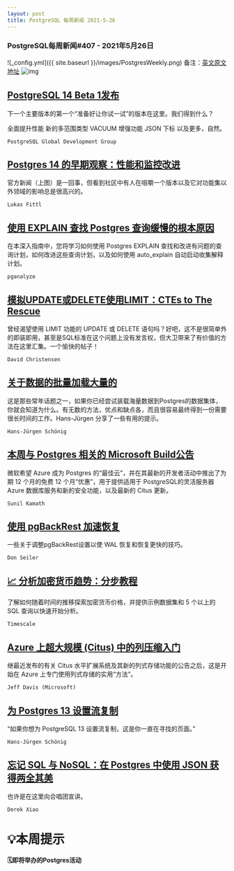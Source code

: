 ```yaml
---
layout: post
title: PostgreSQL 每周新闻 2021-5-26
---
```

### PostgreSQL每周新闻#407 - 2021年5月26日
![_config.yml]({{ site.baseurl }}/images/PostgresWeekly.png)
备注：[英文原文地址](https://postgresweekly.com/issues/407)
![img](https://res.cloudinary.com/cpress/image/upload/w_1280,e_sharpen:60/rhy2ssunlcyqusgegazw.jpg)
## [PostgreSQL 14 Beta 1发布](https://postgresweekly.com/link/108653/web)
下一个主要版本的第一个“准备好让你试一试”的版本在这里。我们得到什么？

全面提升性能
新的多范围类型
VACUUM 增强功能
JSON 下标
以及更多，自然。


`PostgreSQL Global Development Group `
## [Postgres 14 的早期观察：性能和监控改进](https://postgresweekly.com/link/108657/web)
官方新闻（上图）是一回事，但看到社区中有人在咀嚼一个版本以及它对功能集以外领域的影响总是很高兴的。


`Lukas Fittl `
## [使用 EXPLAIN 查找 Postgres 查询缓慢的根本原因](https://postgresweekly.com/link/108658/web)
在本深入指南中，您将学习如何使用 Postgres EXPLAIN 查找和改进有问题的查询计划，如何改进这些查询计划，以及如何使用 auto_explain 自动启动收集解释计划。


`pganalyze `
## [模拟UPDATE或DELETE使用LIMIT：CTEs to The Rescue](https://postgresweekly.com/link/108660/web)
曾经渴望使用 LIMIT 功能的 UPDATE 或 DELETE 语句吗？好吧，这不是很简单外的即装即用，甚至是SQL标准在这个问题上没有发言权，但大卫带来了有价值的方法在这里汇集。一个愉快的帖子！


`David Christensen `
## [关于数据的批量加载大量的](https://postgresweekly.com/link/108662/web)
这是那些常年话题之一，如果你已经尝试装载海量数据到Postgres的数据集体，你就会知道为什么。有无数的方法，优点和缺点各，而且很容易最终得到一份需要很长时间的工作。Hans-Jürgen 分享了一些有用的提示。


`Hans-Jürgen Schönig `
## [本周与 Postgres 相关的 Microsoft Build公告](https://postgresweekly.com/link/108664/web)
微软希望 Azure 成为 Postgres 的“最佳云”，并在其最新的开发者活动中推出了为期 12 个月的免费 12 个月“优惠”，用于提供适用于 PostgreSQL的灵活服务器Azure 数据库服务和新的安全功能，以及最新的 Citus 更新。


`Sunil Kamath `
## [使用 pgBackRest 加速恢复](https://postgresweekly.com/link/108666/web)
一些关于调整pgBackRest设置以使 WAL 恢复和恢复更快的技巧。


`Don Seiler `
## [📈 分析加密货币趋势：分步教程](https://postgresweekly.com/link/108670/web)
了解如何随着时间的推移探索加密货币价格，并提供示例数据集和 5 个以上的 SQL 查询以快速开始分析。


`Timescale `
## [Azure 上超大规模 (Citus) 中的列压缩入门](https://postgresweekly.com/link/108672/web)
继最近发布的有关 Citus 水平扩展系统及其新的列式存储功能的公告之后，这是开始在 Azure 上专门使用列式存储的实用“方法”。


`Jeff Davis (Microsoft) `
## [为 Postgres 13 设置流复制](https://postgresweekly.com/link/108674/web)
“如果你想为 PostgreSQL 13 设置流复制，这是你一直在寻找的页面。”


`Hans-Jürgen Schönig `
## [忘记 SQL 与 NoSQL：在 Postgres 中使用 JSON 获得两全其美](https://postgresweekly.com/link/108675/web)
也许是在这里向合唱团宣讲。


`Derek Xiao `
# 💡本周提示


**🗓即将举办的Postgres活动**
